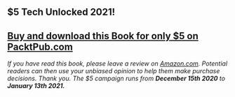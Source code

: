 ## $5 Tech Unlocked 2021!
[Buy and download this Book for only $5 on PacktPub.com](https://www.packtpub.com/product/mastering-hibernate/9781782175339)
-----
*If you have read this book, please leave a review on [Amazon.com](https://www.amazon.com/gp/product/1782175334).     Potential readers can then use your unbiased opinion to help them make purchase decisions. Thank you. The $5 campaign         runs from __December 15th 2020__ to __January 13th 2021.__*

